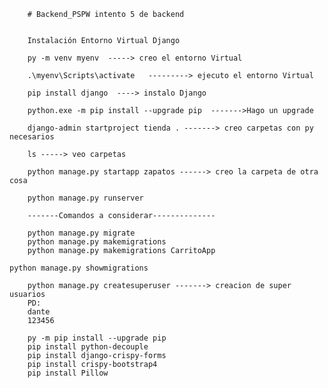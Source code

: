         # Backend_PSPW intento 5 de backend 


        Instalación Entorno Virtual Django

        py -m venv myenv  -----> creo el entorno Virtual

        .\myenv\Scripts\activate   ---------> ejecuto el entorno Virtual

        pip install django  ----> instalo Django

        python.exe -m pip install --upgrade pip  ------->Hago un upgrade

        django-admin startproject tienda . -------> creo carpetas con py necesarios

        ls -----> veo carpetas

        python manage.py startapp zapatos ------> creo la carpeta de otra cosa

        python manage.py runserver

        -------Comandos a considerar--------------

        python manage.py migrate
        python manage.py makemigrations
        python manage.py makemigrations CarritoApp

    python manage.py showmigrations

        python manage.py createsuperuser -------> creacion de super usuarios 
        PD:
        dante
        123456

        py -m pip install --upgrade pip
        pip install python-decouple
        pip install django-crispy-forms
        pip install crispy-bootstrap4
        pip install Pillow